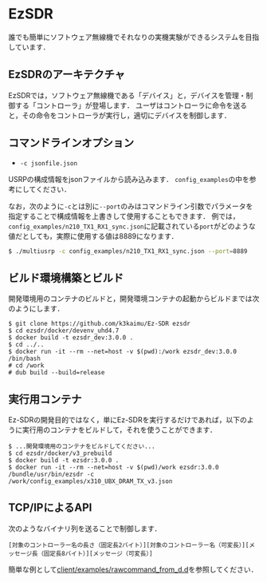 # EzSDR

誰でも簡単にソフトウェア無線機でそれなりの実機実験ができるシステムを目指しています．


## EzSDRのアーキテクチャ

EzSDRでは，ソフトウェア無線機である「デバイス」と，デバイスを管理・制御する「コントローラ」が登場します．
ユーザはコントローラに命令を送ると，その命令をコントローラが実行し，適切にデバイスを制御します．




## コマンドラインオプション

* `-c jsonfile.json`

USRPの構成情報をjsonファイルから読み込みます．
`config_examples`の中を参考にしてください．

なお，次のように`-c`とは別に`--port`のみはコマンドライン引数でパラメータを指定することで構成情報を上書きして使用することもできます．
例では，`config_examples/n210_TX1_RX1_sync.json`に記載されている`port`がどのような値だとしても，実際に使用する値は8889になります．

```sh
$ ./multiusrp -c config_examples/n210_TX1_RX1_sync.json --port=8889
```


## ビルド環境構築とビルド

開発環境用のコンテナのビルドと，開発環境コンテナの起動からビルドまでは次のようにします．

```
$ git clone https://github.com/k3kaimu/Ez-SDR ezsdr
$ cd ezsdr/docker/devenv_uhd4.7
$ docker build -t ezsdr_dev:3.0.0 .
$ cd ../..
$ docker run -it --rm --net=host -v $(pwd):/work ezsdr_dev:3.0.0 /bin/bash
# cd /work
# dub build --build=release
```

## 実行用コンテナ

Ez-SDRの開発目的ではなく，単にEz-SDRを実行するだけであれば，以下のように実行用のコンテナをビルドして，それを使うことができます．

```
$ ...開発環境用のコンテナをビルドしてください...
$ cd ezsdr/docker/v3_prebuild
$ docker build -t ezsdr:3.0.0 .
$ docker run -it --rm --net=host -v $(pwd)/work ezsdr:3.0.0 /bundle/usr/bin/ezsdr -c /work/config_examples/x310_UBX_DRAM_TX_v3.json
```

## TCP/IPによるAPI

次のようなバイナリ列を送ることで制御します．

```
[対象のコントローラー名の長さ（固定長2バイト）][対象のコントローラー名（可変長）][メッセージ長（固定長8バイト）][メッセージ（可変長）]
```

簡単な例として[client/examples/rawcommand_from_d.d](https://github.com/k3kaimu/multiusrp/blob/master/client/examples/rawcommand_from_d.d)を参照してください．
